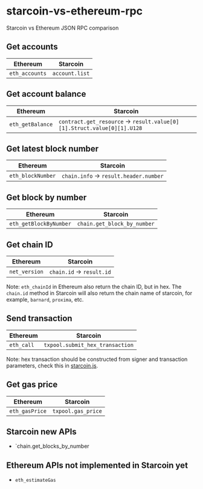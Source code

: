 # starcoin-vs-ethereum-rpc
Starcoin vs Ethereum JSON RPC comparison


## Get accounts

| Ethereum | Starcoin |
| --- | --- |
| `eth_accounts` | `account.list`

## Get account balance

| Ethereum | Starcoin |
| --- | --- |
| `eth_getBalance` | `contract.get_resource` -> `result.value[0][1].Struct.value[0][1].U128` |

## Get latest block number

| Ethereum | Starcoin |
| --- | --- |
| `eth_blockNumber` | `chain.info` -> `result.header.number` |

## Get block by number

| Ethereum | Starcoin |
| --- | --- |
| `eth_getBlockByNumber` | `chain.get_block_by_number` |

## Get chain ID

| Ethereum | Starcoin |
| --- | --- |
| `net_version` | `chain.id` -> `result.id` |

Note: `eth_chainId` in Ethereum also return the chain ID, but in hex. The `chain.id` method in Starcoin will also return the chain name of starcoin, for example, `barnard`, `proxima`, etc.

## Send transaction

| Ethereum | Starcoin |
| --- | --- |
| `eth_call` | `txpool.submit_hex_transaction` 

Note: hex transaction should be constructed from signer and transaction parameters, check this in [starcoin.js](https://github.com/starcoinorg/starcoin.js).

## Get gas price

| Ethereum | Starcoin |
| --- | --- |
| `eth_gasPrice` | `txpool.gas_price` 


## Starcoin new APIs

- `chain.get_blocks_by_number

## Ethereum APIs not implemented in Starcoin yet

- `eth_estimateGas`
